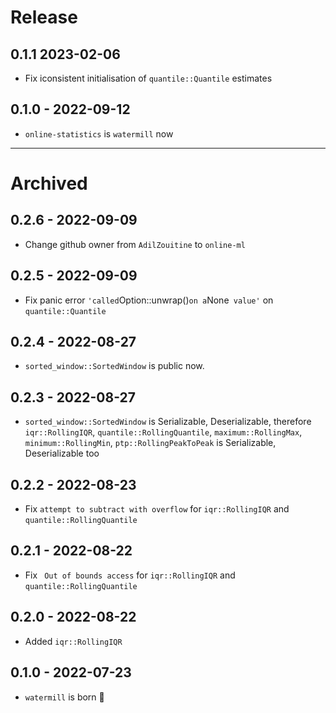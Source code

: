 # Release

## 0.1.1 2023-02-06
- Fix iconsistent initialisation of `quantile::Quantile` estimates


## 0.1.0 - 2022-09-12

- `online-statistics` is `watermill` now


---------
# Archived

## 0.2.6 - 2022-09-09

- Change github owner from `AdilZouitine` to `online-ml`

## 0.2.5 - 2022-09-09

- Fix panic error ` 'called `Option::unwrap()` on a `None` value'` on `quantile::Quantile`

## 0.2.4 - 2022-08-27

- `sorted_window::SortedWindow` is public now.

## 0.2.3 - 2022-08-27

- `sorted_window::SortedWindow` is Serializable, Deserializable, therefore `iqr::RollingIQR`, `quantile::RollingQuantile`, `maximum::RollingMax`, `minimum::RollingMin`, `ptp::RollingPeakToPeak` is Serializable, Deserializable too

## 0.2.2 - 2022-08-23

- Fix `attempt to subtract with overflow` for `iqr::RollingIQR` and `quantile::RollingQuantile`

## 0.2.1 - 2022-08-22

- Fix ` Out of bounds access` for `iqr::RollingIQR` and `quantile::RollingQuantile`

## 0.2.0 - 2022-08-22

- Added `iqr::RollingIQR`

## 0.1.0 - 2022-07-23

- `watermill` is born 🎉 